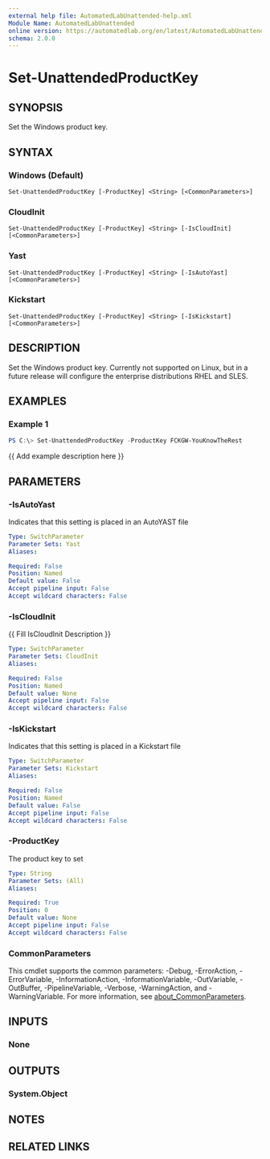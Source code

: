 ```yaml
---
external help file: AutomatedLabUnattended-help.xml
Module Name: AutomatedLabUnattended
online version: https://automatedlab.org/en/latest/AutomatedLabUnattended/en-us/Set-UnattendedProductKey
schema: 2.0.0
---
```


# Set-UnattendedProductKey

## SYNOPSIS
Set the Windows product key.

## SYNTAX

### Windows (Default)
```
Set-UnattendedProductKey [-ProductKey] <String> [<CommonParameters>]
```

### CloudInit
```
Set-UnattendedProductKey [-ProductKey] <String> [-IsCloudInit] [<CommonParameters>]
```

### Yast
```
Set-UnattendedProductKey [-ProductKey] <String> [-IsAutoYast] [<CommonParameters>]
```

### Kickstart
```
Set-UnattendedProductKey [-ProductKey] <String> [-IsKickstart] [<CommonParameters>]
```

## DESCRIPTION
Set the Windows product key.
Currently not supported on Linux, but in a future release will configure the enterprise distributions RHEL and SLES.

## EXAMPLES

### Example 1
```powershell
PS C:\> Set-UnattendedProductKey -ProductKey FCKGW-YouKnowTheRest
```

{{ Add example description here }}

## PARAMETERS

### -IsAutoYast
Indicates that this setting is placed in an AutoYAST file

```yaml
Type: SwitchParameter
Parameter Sets: Yast
Aliases:

Required: False
Position: Named
Default value: False
Accept pipeline input: False
Accept wildcard characters: False
```

### -IsCloudInit
{{ Fill IsCloudInit Description }}

```yaml
Type: SwitchParameter
Parameter Sets: CloudInit
Aliases:

Required: False
Position: Named
Default value: None
Accept pipeline input: False
Accept wildcard characters: False
```

### -IsKickstart
Indicates that this setting is placed in a Kickstart file

```yaml
Type: SwitchParameter
Parameter Sets: Kickstart
Aliases:

Required: False
Position: Named
Default value: False
Accept pipeline input: False
Accept wildcard characters: False
```

### -ProductKey
The product key to set

```yaml
Type: String
Parameter Sets: (All)
Aliases:

Required: True
Position: 0
Default value: None
Accept pipeline input: False
Accept wildcard characters: False
```

### CommonParameters
This cmdlet supports the common parameters: -Debug, -ErrorAction, -ErrorVariable, -InformationAction, -InformationVariable, -OutVariable, -OutBuffer, -PipelineVariable, -Verbose, -WarningAction, and -WarningVariable. For more information, see [about_CommonParameters](http://go.microsoft.com/fwlink/?LinkID=113216).

## INPUTS

### None
## OUTPUTS

### System.Object
## NOTES

## RELATED LINKS
